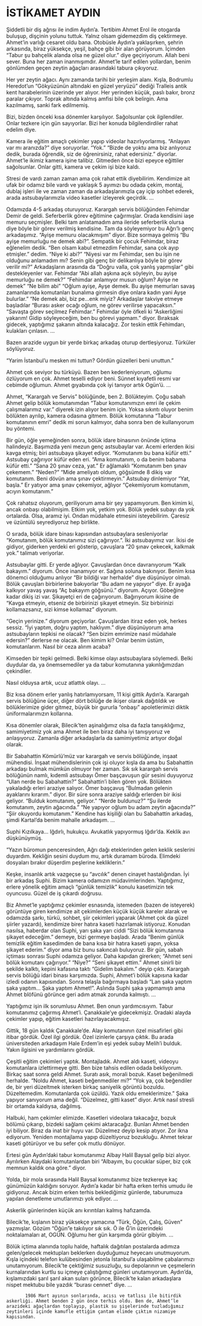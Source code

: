 # İSTİKAMET AYDIN

Şiddetli bir diş ağrısı ile indim Aydın’a. Tertibim Ahmet Erol ile otogarda buluşup, dişçinin yolunu tuttuk. Yalnız olsam gidemezdim diş çektirmeye. Ahmet’in varlığı cesaret oldu bana. Otobüsle Aydın’a yaklaşırken, şehrin arkasında, biraz yüksekçe, yeşil, bahçe gibi bir alan görüyorum. İçimden “Tabur şu bahçelik alanda olsa ne güzel olur.” diye geçiriyorum. Allah beni sever. Buna her zaman inanmışımdır. Ahmet’le tarif edilen yollardan, benim gönlümden geçen zeytin ağaçları arasındaki tabura çıkıyoruz.

Her yer zeytin ağacı. Aynı zamanda tarihi bir yerleşim alanı. Kışla, Bodrumlu Heredot’un “Gökyüzünün altındaki en güzel yeryüzü” dediği Tralleis antik kent harabelerinin üzerinde yer alıyor. Her yerinden küçük, paslı bakır, bronz paralar çıkıyor. Toprak altında kalmış amfisi bile çok belirgin. Ama kazılmamış, sanki fark edilmemiş.

Bizi, bizden önceki kısa dönemler karşılıyor. Sağolsunlar çok ilgilendiler. Onlar tezkere için gün sayıyorlar. Bizi her konuda bilgilendirdiler rahat edelim diye.

Kamera ile eğitim amaçlı çekimler yapıp videolar hazırlıyorlarmış. “Anlayan var mı aranızda?” diye soruyorlar.
“Yok.”
“Bizde de yoktu ama biz anlıyoruz dedik, burada öğrendik, siz de öğrenirsiniz, rahat edersiniz.” diyorlar.
Ahmet’le ikimiz kamera işine talibiz. Gitmeden önce bizi epeyce eğittiler sağolsunlar. Onlar gitti, kamera ve çekim işi bize kaldı.

Stresi de vardı zaman zaman ama çok rahat ettik diyebilirim. Kendimize ait ufak bir odamız bile vardı ve yaklaşık 5 ayımızı bu odada çekim, montaj, dublaj işleri ile ve zaman zaman da arkadaşlarımızla çay içip sohbet ederek, arada astsubaylarımızla video kasetler izleyerek geçirdik.
…

Odamızda 4-5 arkadaş oturuyoruz. Karargah servis bölüğünden Fehimdar Demir de geldi. Seferberlik görev eğitimine çağırmışlar. Orada kendisini iaşe memuru seçmişler. Belki tam anlatamadım ama ileride seferberlik olursa diye böyle bir görev verilmiş kendisine. Tam da söyleyemiyor bu Ağrı’lı genç arkadaşımız. “Ayişe memuru olacakmışım” diyor. Bize sormaya gelmiş “Bu ayişe memurluğu ne demek abi?”. Sempatik bir çocuk Fehimdar, biraz eğlenelim dedik.
“Ben olsam kabul etmezdim Fehimdar, sana çok ayıp etmişler.” dedim.
“Niye ki abi?”
“Niyesi var mı Fehimdar, sen bu işin ne olduğunu anlamadım mı? Senin gibi genç bir delikanlıya böyle bir görev verilir mi?”
Arkadaşların arasında da “Doğru valla, çok yanlış yapmışlar” gibi destekleyenler var.
Fehimdar “Abi allah aşkına açık söyleyin, bu ayişe memurluğu ne demek?”
“Fehimdar anlamıyor musun oğlum? Ayişe ne demek”
“Ne bilim abi”
“Oğlum ayişe, Ayşe demek. Bu ayişe memurları savaş zamanlarında komutanları bunalıma girmesin diye onlara kadın yani Ayşe bulurlar.”
“Ne demek abi, biz pe...enk miyiz?
Arkadaşlar takviye etmeye başladılar “Burası asker ocağı oğlum, ne görev verilirse yapacaksın.”
“Savaşta görev seçilmez Fehimdar.”
Fehimdar öyle öfkeli ki “Askerliğimi yakarım! Gidip söyleyeceğim, ben bu görevi yapmam.” diyor.
Bıraksak gidecek, yaptığımız şakanın altında kalacağız. Zor teskin ettik Fehimdarı, kulakları çınlasın.
…

Bazen arazide uygun bir yerde birkaç arkadaş oturup dertleşiyoruz. Türküler söylüyoruz.

“Yarim İstanbul’u mesken mi tuttun?
Gördün güzelleri beni unuttun.”

Ahmet çok seviyor bu türküyü. Bazen ben kederleniyorum, oğlumu özlüyorum en çok. Ahmet teselli ediyor beni. Sünnet kıyafetli resmi var cebimde oğlumun. Ahmet gıyabında çok iyi tanıyor artık Ogün’ü.
…

Ahmet, “Karargah ve Servis” bölüğünde, ben 2. Bölükteyim. Çoğu sabah Ahmet gelip bölük komutanımdan “Tabur komutanımızın emri ile çekim çalışmalarımız var.” diyerek izin alıyor benim için. Yoksa sıkıntı oluyor benim bölükten ayrılıp, kamera odasına gitmem. Bölük komutanına “Tabur komutanının emri” dedik mi sorun kalmıyor, daha sonra ben de kullanıyorum bu yöntemi.

Bir gün, öğle yemeğinden sonra, bölük idare binasının önünde içtima halindeyiz. Başımızda yeni mezun genç astsubaylar var. Acemi erlerden ikisi kavga etmiş; biri astsubaya şikayet ediyor.
“Komutanım bu bana küfür etti.”
Astsubay çağırıyor küfür eden eri.
“Ama komutanım, o da benim babama küfür etti.”
“Sana 20 şınav ceza, yat.”
Er ağlamaklı “Komutanım ben şınav çekemem.”
“Neden?”
“Mide ameliyatı oldum, göğsümde 8 dikiş var komutanım. Beni dövün ama şınav çektirmeyin.”
Astsubay dinlemiyor “Yat, başla.”
Er yatıyor ama şınav çekemiyor, ağlıyor “Çekemiyorum komutanım, acıyın komutanım.”

Çok rahatsız oluyorum, geriliyorum ama bir şey yapamıyorum. Ben kimim ki, ancak onbaşı olabilmişim. Etkim yok, yetkim yok. Bölük yedek subayı da yok ortalarda. Olsa, aramız iyi. Ondan müdahale etmesini isteyebilirim. Çaresiz ve üzüntülü seyrediyoruz hep birlikte.

O sırada, bölük idare binası kapısından astsubaylara sesleniyorlar “Komutanım, bölük komutanımız sizi çağırıyor.”. İki astsubayımız var. İkisi de gidiyor, giderken yerdeki eri gösterip, çavuşlara “20 şınav çekecek, kalkmak yok.” talimatı veriyorlar.

Astsubaylar gitti. Er yerde ağlıyor. Çavuşlardan önce davranıyorum “Kalk bakayım.” diyorum. Önce inanamıyor er. Sağına soluna bakınıyor. Benim kısa dönemci olduğumu anlıyor “Bir bildiği var herhalde” diye düşünüyor olmalı. Bölük çavuşları birbirlerine bakıyorlar “Bu adam ne yapıyor” diye. Er ayağa kalkıyor yavaş yavaş “Aç bakayım göğsünü.” diyorum. Açıyor. Göbeğine kadar dikiş izi var. Şikayetçi eri de çağırıyorum. Bağırıyorum ikisine de “Kavga etmeyin, etseniz de birbirinizi şikayet etmeyin. Siz birbirinizi kollamazsanız, sizi kimse kollamaz” diyorum.

“Geçin yerinize.” diyorum geçiyorlar. Çavuşlardan itiraz eden yok, herkes sessiz.
“İyi yaptım, doğru yaptım, haklıyım.” diye düşünüyorum ama astsubayların tepkisi ne olacak? “Sen bizim emrimize nasıl müdahale edersin?” derlerse ne olacak. Ben kimim ki? Onlar benim üstüm, komutanlarım. Nasıl bir ceza alırım acaba?

Kimseden bir tepki gelmedi. Belki kimse olayı astsubaylara söylemedi. Belki duydular da, ya önemsemediler ya da tabur komutanına yakınlığımızdan çekindiler.

Nasıl olduysa artık, ucuz atlattık olayı.
…

Biz kısa dönem erler yanlış hatırlamıyorsam, 11 kişi gittik Aydın’a. Karargah servis bölüğüne üçer, diğer dört bölüğe de ikişer olarak dağıtıldık ve bölüklerimize gider gitmez, büyük bir gururla “onbaşı” apoletlerimizi diktik üniformalarımızın kollarına.

Kısa dönemler olarak, Bilecik’ten aşinalığımız olsa da fazla tanışıklığımız, samimiyetimiz yok ama Ahmet ile ben biraz daha iyi tanışıyoruz ve anlaşıyoruz. Zamanla diğer arkadaşlarla da samimiyetimiz artıyor doğal olarak.

Bir Sabahattin Kömürlü’müz var karargah ve servis bölüğünde, inşaat mühendisi.
İnşaat mühendislerinin çok işi oluyor kışla da ama bu Sabahattin arkadaşı bulmak mümkün olmuyor her zaman. Sık sık karargah servis bölüğünün namlı, kıdemli astsubayı Ömer başçavuşun gür sesini duyuyoruz “Ulan nerde bu Sabahattin?” Sabahattin’i bilen gören yok. Bölükten yakaladığı erleri araziye salıyor. Ömer başçavuş “Bulmadan gelenin ayaklarını kırarım.” diyor. Bir süre sonra araziye saldığı erlerden bir ikisi geliyor.
“Bulduk komutanım, geliyor.”
“Nerde buldunuz?”
“Şu ilerde komutanım, zeytin ağacında.”
“Ne yapıyor oğlum bu adam zeytin ağacında?”
“Şiir okuyordu komutanım.”
Kendine has kişiliği olan bu Sabahattin arkadaş, şimdi Kartal’da benim mahalle arkadaşım.
…

Suphi Kızılkaya... Iğdırlı, hukukçu. Avukatlık yapıyormuş Iğdır’da. Keklik avı düşkünüymüş.

“Yazın büromun penceresinden, Ağrı dağı eteklerinden gelen keklik seslerini duyardım. Kekliğin sesini duydum mu, artık duramam büroda. Elimdeki dosyaları bırakır düşerdim peşlerine kekliklerin.”

Keşke, insanlık artık vazgeçse şu “avcılık” denen cinayet hastalığından. İyi bir arkadaş Suphi. Bizim kamera odamızın müdavimlerinden. Yaptığımız, erlere yönelik eğitim amaçlı “günlük temizlik” konulu kasetimizin tek oyuncusu. Güzel de iş çıkardı doğrusu.

Biz Ahmet’le yaptığımız çekimler esnasında, istemeden (bazen de isteyerek) görüntüye giren kendimize ait çekimlerden küçük küçük kareler alarak ve odamızda şarkı, türkü, sohbet, şiir çekimleri yaparak (Ahmet çok da güzel şiirler yazardı), kendimize birer hatıra kaseti hazırlamak istiyoruz. Konudan nasılsa, haberdar olan Suphi, yarı şaka yarı ciddi “Sizi bölük komutanına şikayet edeceğim.” demeye, bizi germeye başladı. Arada “Benim günlük temizlik eğitim kasedimden de bana kısa bir hatıra kaseti yapın, yoksa şikayet ederim.” diyor ama biz bunu sakıncalı buluyoruz. Bir gün, sabah içtiması sonrası Suphi odamıza geliyor. Daha kapıdan girerken;
“Ahmet seni bölük komutanı çağırıyor.”
“Niye?”
“Seni şikayet ettim.”
Ahmet sinirli bir şekilde kalktı, kepini kafasına taktı “Gidelim bakalım.” deyip çıktı. Karargah servis bölüğü idari binası karşımızda. Suphi, Ahmet’i bölük kapısına kadar izledi odanın kapısından. Sonra telaşla bağırmaya başladı “Lan şaka yaptım şaka yaptım... Şaka yaptım Ahmet!”. Aslında Suphi şaka yapmamıştı ama Ahmet blöfünü görünce geri adım atmak zorunda kalmıştı.
…

Yaptığımız işin ilk sorumlusu Ahmet. Ben onun yardımcısıyım. Tabur komutanımız çağırmış Ahmet’i. Çanakkale’ye gidecekmişiz. Oradaki alayda çekimler yapıp, eğitim kasetleri hazırlayacakmışız.

Gittik, 18 gün kaldık Çanakkale’de. Alay komutanının özel misafirleri gibi itibar gördük. Özel ilgi gördük. Özel izinlerle çarşıya çıktık. Bu arada üniversiteden arkadaşım Hale Erdem’in eşi yedek subay Melih’i bulduk. Yakın ilgisini ve yardımlarını gördük.

Çeşitli eğitim çekimleri yaptık. Montajladık. Ahmet aldı kaseti, videoyu komutanlara izlettirmeye gitti. Ben bize tahsis edilen odada bekliyorum. Birkaç saat sonra geldi Ahmet. Suratı asık, morali bozuk. Kaset beğenilmedi herhalde.
“Noldu Ahmet, kaseti beğenmediler mi?”
“Yok ya, çok beğendiler de, bir yeri düzeltmek isterken birkaç saniyelik görüntü bozuldu. Düzeltemedim. Komutanlarda çok üzüldü. Yazık oldu emeklerimize.”
Şaka yapıyor sanıyorum ama değil. “Düzelmez, gitti kaset” diyor. Artık nasıl stresli bir ortamda kaldıysa, dağılmış.

Halbuki, ham çekimler elimizde. Kasetleri videolara takacağız, bozuk bölümü çıkarıp, bizdeki sağlam çekimi aktaracağız. Bunları Ahmet benden iyi biliyor. Biraz da inat bir huyu var. Düzelmez deyip kesip atıyor. Zor ikna ediyorum. Yeniden montajlama yapıp düzeltiyoruz bozukluğu. Ahmet tekrar kaseti götürüyor ve bu sefer çok mutlu dönüyor.

Ertesi gün Aydın’daki tabur komutanımız Albay Halil Baysal gelip bizi alıyor. Ayrılırken Alaydaki komutanlardan biri “Albayım, bu çocuklar süper, biz çok memnun kaldık ona göre.” diyor.

Yolda, bir mola sırasında Halil Baysal komutanımız bize tezkereye kaç günümüzün kaldığını soruyor. Aydın’a kadar bir hafta erken terhis umudu ile gidiyoruz. Ancak bizim erken terhis beklediğimiz günlerde, taburumuza yapılan denetleme umutlarımızı yok ediyor.
…

Askerlik günlerinden küçük anı kırıntıları kalmış hafızamda.

Bilecik’te, kışlanın biraz yüksekçe yamacına “Türk, Öğün, Çalış, Güven” yazmışlar. Gözüm “Öğün”e takılıyor sık sık. Ö ile Ğ’in üzerindeki noktalamaları at, OGÜN. Oğlumu her gün karşımda görür gibiyim.
…

Bölük içtima alanında toplu halde, haftalık dağıtılan postalarda adımıza gelen/gelecek mektupları beklerken duyduğumuz heyecanı unutmuyorum. Kışla içindeki telefon kulübesinden jetonla İstanbul’a ulaşabilme çabalarımızı unutamıyorum. Bilecik’te çektiğimiz susuzluğu, su depolarının ve çeşmelerin kurnalarından kurtlu su içmeye çalıştığımız günleri unutamıyorum. Aydın’da, kışlamızdaki şarıl şarıl akan suları görünce, Bilecik’te kalan arkadaşlara nispet mektubu bile yazdık “burası cennet” diye.
…

           1986 Mart ayının sonlarında, acısı ve tatlısı ile bitirdik askerliği. Ahmet benden 2 gün önce terhis oldu. Ben de, Ahmet’le arazideki ağaçlardan toplayıp, plastik su şişelerinde tuzladığımız zeytinleri içinde kamufle ettiğim çantam elimde çıktım nizamiye kapısından.
